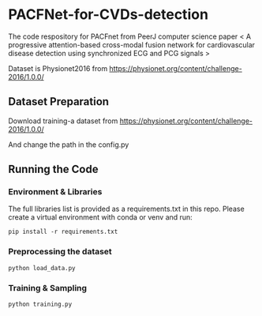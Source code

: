 # PACFNet-for-CVDs-detection
The code respository for PACFnet from PeerJ computer science paper < A progressive attention-based cross-modal fusion network for cardiovascular disease detection using synchronized ECG and PCG signals >

Dataset is Physionet2016 from https://physionet.org/content/challenge-2016/1.0.0/

## Dataset Preparation
Download training-a dataset from https://physionet.org/content/challenge-2016/1.0.0/

And change the path in the config.py

## Running the Code
### Environment & Libraries
The full libraries list is provided as a requirements.txt in this repo. Please create a virtual environment with conda or venv and run:
```
pip install -r requirements.txt
```
### Preprocessing the dataset
```
python load_data.py
```
### Training & Sampling
```
python training.py
```

